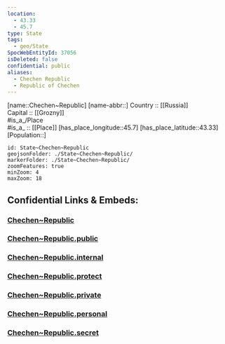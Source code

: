 ```yaml
---
location:
  - 43.33
  - 45.7
type: State
tags:
  - geo/State
SpocWebEntityId: 37056
isDeleted: false
confidential: public
aliases:
  - Chechen Republic
  - Republic of Chechen 
---
```

[name::Chechen~Republic] 
[name-abbr::] 
Country :: [[Russia]]  
Capital :: [[Grozny]]  
#is_a_/Place  
#is_a_ :: [[Place]] 
[has_place_longitude::45.7] 
[has_place_latitude::43.33] 
[Population::] 



```leaflet
id: State~Chechen~Republic
geojsonFolder: ./State~Chechen~Republic/
markerFolder: ./State~Chechen~Republic/
zoomFeatures: true 
minZoom: 4 
maxZoom: 18
```


## Confidential Links & Embeds: 

### [Chechen~Republic](/_Standards/Earth/Continent/Europe/Europe~East/Russia/Russia~NorthCaucasus/Chechen~Republic.md) 

### [Chechen~Republic.public](/_public/Earth/Continent/Europe/Europe~East/Russia/Russia~NorthCaucasus/Chechen~Republic.public.md) 

### [Chechen~Republic.internal](/_internal/Earth/Continent/Europe/Europe~East/Russia/Russia~NorthCaucasus/Chechen~Republic.internal.md) 

### [Chechen~Republic.protect](/_protect/Earth/Continent/Europe/Europe~East/Russia/Russia~NorthCaucasus/Chechen~Republic.protect.md) 

### [Chechen~Republic.private](/_private/Earth/Continent/Europe/Europe~East/Russia/Russia~NorthCaucasus/Chechen~Republic.private.md) 

### [Chechen~Republic.personal](/_personal/Earth/Continent/Europe/Europe~East/Russia/Russia~NorthCaucasus/Chechen~Republic.personal.md) 

### [Chechen~Republic.secret](/_secret/Earth/Continent/Europe/Europe~East/Russia/Russia~NorthCaucasus/Chechen~Republic.secret.md)

